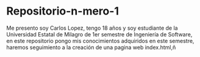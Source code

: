 # Repositorio-n-mero-1
Me presento soy Carlos Lopez, tengo 18 años y soy estudiante de la Universidad Estatal de Milagro de 1er semestre de Ingeniería de Software, en este repositorio pongo mis conocimientos adquiridos en este semestre, haremos seguimiento a la creación de  una pagina web index.html,ñ 
